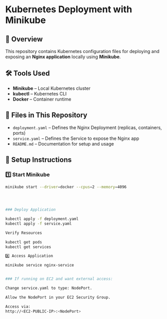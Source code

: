 # Kubernetes Deployment with Minikube

## 📌 Overview
This repository contains Kubernetes configuration files for deploying and exposing an **Nginx application** locally using **Minikube**.

## 🛠 Tools Used
- **Minikube** – Local Kubernetes cluster
- **kubectl** – Kubernetes CLI
- **Docker** – Container runtime

## 📂 Files in This Repository
- `deployment.yaml` – Defines the Nginx Deployment (replicas, containers, ports)
- `service.yaml` – Defines the Service to expose the Nginx app
- `README.md` – Documentation for setup and usage

## 🚀 Setup Instructions

### 1️⃣ Start Minikube
```bash
minikube start --driver=docker --cpus=2 --memory=4096




### Deploy Application

kubectl apply -f deployment.yaml
kubectl apply -f service.yaml

Verify Resources

kubectl get pods
kubectl get services

4️⃣ Access Application

minikube service nginx-service


### If running on EC2 and want external access:

Change service.yaml to type: NodePort.

Allow the NodePort in your EC2 Security Group.

Access via:
http://<EC2-PUBLIC-IP>:<NodePort>
